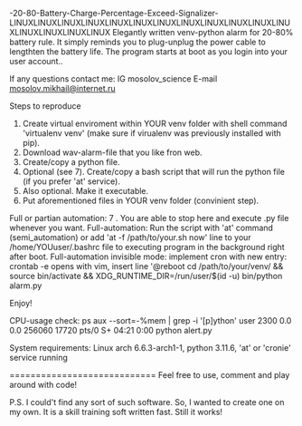 -20-80-Battery-Charge-Percentage-Exceed-Signalizer-
LINUXLINUXLINUXLINUXLINUXLINUXLINUXLINUXLINUXLINUXLINUXLINUXLINUXLINUXLINUXLINUX
Elegantly written venv-python alarm for 20-80% battery rule. It simply reminds you to plug-unplug the power cable to lengthten the battery life. The program starts at boot as you login into your user account..

If any questions contact me:
IG mosolov_science
E-mail mosolov.mikhail@internet.ru

Steps to reproduce
1. Create virtual enviroment within YOUR venv folder with shell command 'virtualenv venv' (make sure if virualenv was previously installed with pip).
2. Download wav-alarm-file that you like fron web.
3. Create/copy a python file.
4. Optional (see 7). Create/copy a bash script that will run the python file (if you prefer 'at' service).
5. Also optional. Make it executable.
6. Put aforementioned files in YOUR venv folder (convinient step).

Full or partian automation:
7 . You are able to stop here and execute .py file whenever you want. 
Full-automation: Run the script with 'at' command (semi_automation) or add 'at -f /path/to/your.sh now' line to your /home/YOUuser/.bashrc file to executing program in the background right after boot. 
Full-automation invisible mode: implement cron  with new entry: crontab -e opens with vim, insert line '@reboot cd /path/to/your/venv/ && source bin/activate && XDG_RUNTIME_DIR=/run/user/$(id -u) bin/python alarm.py

Enjoy! 

CPU-usage check:
ps aux --sort=-%mem | grep -i '[p]ython'
user 2300  0.0  0.0 256060 17720 pts/0    S+   04:21   0:00 python alert.py

System requirements: Linux arch 6.6.3-arch1-1, python 3.11.6, 'at' or 'cronie' service running 

============================
Feel free to use, comment and play around with code!

P.S. I could't find any sort of such software. So, I wanted to create one on my own. It is a skill training soft written fast. Still it works! 

  
